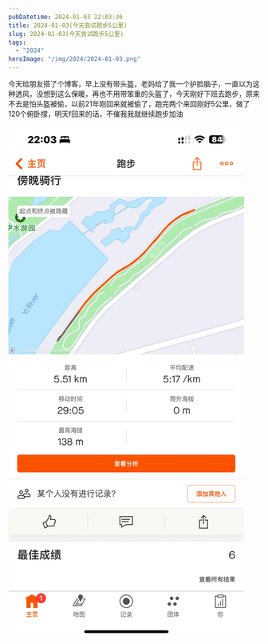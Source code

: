 ```yaml
---
pubDatetime: 2024-01-03 22:03:36
title: 2024-01-03(今天尝试跑步5公里)
slug: 2024-01-03(今天尝试跑步5公里)
tags:
  - "2024"
heroImage: "/img/2024/2024-01-03.png"
---
```


今天给朋友搭了个博客，早上没有带头盔，老妈给了我一个护脸脑子，一直以为这种透风，没想到这么保暖，再也不用带笨重的头盔了，今天刚好下班去跑步，原来不去是怕头盔被偷，以前21年刚回来就被偷了，跑完两个来回刚好5公里，做了120个俯卧撑，明天f回来的话，不催我我就继续跑步加油

![](../../../../public/img/2024/2024-01-03.png)
